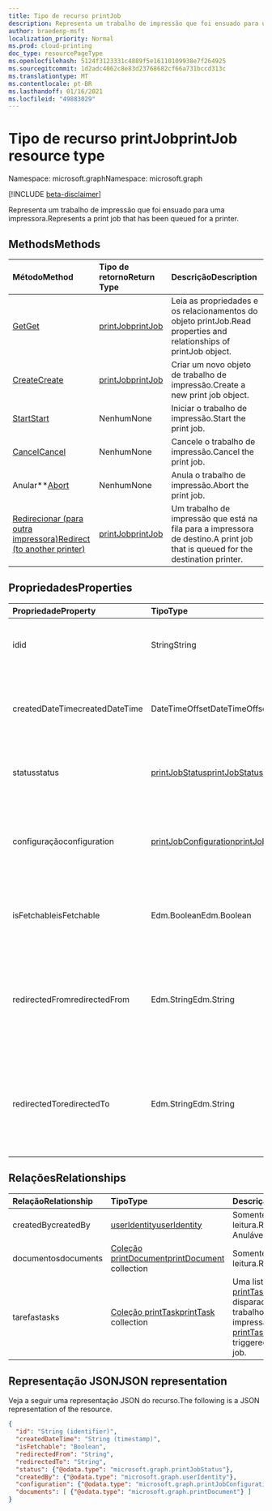 ```yaml
---
title: Tipo de recurso printJob
description: Representa um trabalho de impressão que foi ensuado para uma impressora.
author: braedenp-msft
localization_priority: Normal
ms.prod: cloud-printing
doc_type: resourcePageType
ms.openlocfilehash: 5124f3123331c4889f5e16110109938e7f264925
ms.sourcegitcommit: 1d2adc4062c8e83d23768682cf66a731bccd313c
ms.translationtype: MT
ms.contentlocale: pt-BR
ms.lasthandoff: 01/16/2021
ms.locfileid: "49883029"
---
```

# <a name="printjob-resource-type"></a><span data-ttu-id="3553a-103">Tipo de recurso printJob</span><span class="sxs-lookup"><span data-stu-id="3553a-103">printJob resource type</span></span>

<span data-ttu-id="3553a-104">Namespace: microsoft.graph</span><span class="sxs-lookup"><span data-stu-id="3553a-104">Namespace: microsoft.graph</span></span>

[!INCLUDE [beta-disclaimer](../../includes/beta-disclaimer.md)]

<span data-ttu-id="3553a-105">Representa um trabalho de impressão que foi ensuado para uma impressora.</span><span class="sxs-lookup"><span data-stu-id="3553a-105">Represents a print job that has been queued for a printer.</span></span>

## <a name="methods"></a><span data-ttu-id="3553a-106">Methods</span><span class="sxs-lookup"><span data-stu-id="3553a-106">Methods</span></span>

| <span data-ttu-id="3553a-107">Método</span><span class="sxs-lookup"><span data-stu-id="3553a-107">Method</span></span>       | <span data-ttu-id="3553a-108">Tipo de retorno</span><span class="sxs-lookup"><span data-stu-id="3553a-108">Return Type</span></span> | <span data-ttu-id="3553a-109">Descrição</span><span class="sxs-lookup"><span data-stu-id="3553a-109">Description</span></span> |
|:-------------|:------------|:------------|
| [<span data-ttu-id="3553a-110">Get</span><span class="sxs-lookup"><span data-stu-id="3553a-110">Get</span></span>](../api/printjob-get.md) | [<span data-ttu-id="3553a-111">printJob</span><span class="sxs-lookup"><span data-stu-id="3553a-111">printJob</span></span>](printjob.md) | <span data-ttu-id="3553a-112">Leia as propriedades e os relacionamentos do objeto printJob.</span><span class="sxs-lookup"><span data-stu-id="3553a-112">Read properties and relationships of printJob object.</span></span> |
| [<span data-ttu-id="3553a-113">Create</span><span class="sxs-lookup"><span data-stu-id="3553a-113">Create</span></span>](../api/printer-post-jobs.md) | [<span data-ttu-id="3553a-114">printJob</span><span class="sxs-lookup"><span data-stu-id="3553a-114">printJob</span></span>](printjob.md) | <span data-ttu-id="3553a-115">Criar um novo objeto de trabalho de impressão.</span><span class="sxs-lookup"><span data-stu-id="3553a-115">Create a new print job object.</span></span> |
| [<span data-ttu-id="3553a-116">Start</span><span class="sxs-lookup"><span data-stu-id="3553a-116">Start</span></span>](../api/printjob-start.md)|<span data-ttu-id="3553a-117">Nenhum</span><span class="sxs-lookup"><span data-stu-id="3553a-117">None</span></span>|<span data-ttu-id="3553a-118">Iniciar o trabalho de impressão.</span><span class="sxs-lookup"><span data-stu-id="3553a-118">Start the print job.</span></span>|
| [<span data-ttu-id="3553a-119">Cancel</span><span class="sxs-lookup"><span data-stu-id="3553a-119">Cancel</span></span>](../api/printjob-cancel.md)|<span data-ttu-id="3553a-120">Nenhum</span><span class="sxs-lookup"><span data-stu-id="3553a-120">None</span></span>|<span data-ttu-id="3553a-121">Cancele o trabalho de impressão.</span><span class="sxs-lookup"><span data-stu-id="3553a-121">Cancel the print job.</span></span>|
| <span data-ttu-id="3553a-122">Anular\*\*</span><span class="sxs-lookup"><span data-stu-id="3553a-122">[Abort](../api/printjob-abort.md)</span></span>|<span data-ttu-id="3553a-123">Nenhum</span><span class="sxs-lookup"><span data-stu-id="3553a-123">None</span></span>|<span data-ttu-id="3553a-124">Anula o trabalho de impressão.</span><span class="sxs-lookup"><span data-stu-id="3553a-124">Abort the print job.</span></span>|
| [<span data-ttu-id="3553a-125">Redirecionar (para outra impressora)</span><span class="sxs-lookup"><span data-stu-id="3553a-125">Redirect (to another printer)</span></span>](../api/printjob-redirect.md) | [<span data-ttu-id="3553a-126">printJob</span><span class="sxs-lookup"><span data-stu-id="3553a-126">printJob</span></span>](printjob.md) | <span data-ttu-id="3553a-127">Um trabalho de impressão que está na fila para a impressora de destino.</span><span class="sxs-lookup"><span data-stu-id="3553a-127">A print job that is queued for the destination printer.</span></span> |

## <a name="properties"></a><span data-ttu-id="3553a-128">Propriedades</span><span class="sxs-lookup"><span data-stu-id="3553a-128">Properties</span></span>
| <span data-ttu-id="3553a-129">Propriedade</span><span class="sxs-lookup"><span data-stu-id="3553a-129">Property</span></span>     | <span data-ttu-id="3553a-130">Tipo</span><span class="sxs-lookup"><span data-stu-id="3553a-130">Type</span></span>        | <span data-ttu-id="3553a-131">Descrição</span><span class="sxs-lookup"><span data-stu-id="3553a-131">Description</span></span> |
|:-------------|:------------|:------------|
|<span data-ttu-id="3553a-132">id</span><span class="sxs-lookup"><span data-stu-id="3553a-132">id</span></span>|<span data-ttu-id="3553a-133">String</span><span class="sxs-lookup"><span data-stu-id="3553a-133">String</span></span>|<span data-ttu-id="3553a-134">O GUID da impressora.</span><span class="sxs-lookup"><span data-stu-id="3553a-134">The printer's GUID.</span></span> <span data-ttu-id="3553a-135">Somente leitura.</span><span class="sxs-lookup"><span data-stu-id="3553a-135">Read-only.</span></span>|
|<span data-ttu-id="3553a-136">createdDateTime</span><span class="sxs-lookup"><span data-stu-id="3553a-136">createdDateTime</span></span>|<span data-ttu-id="3553a-137">DateTimeOffset</span><span class="sxs-lookup"><span data-stu-id="3553a-137">DateTimeOffset</span></span>|<span data-ttu-id="3553a-138">DateTimeOffset quando o trabalho foi criado.</span><span class="sxs-lookup"><span data-stu-id="3553a-138">The DateTimeOffset when the job was created.</span></span> <span data-ttu-id="3553a-139">Somente leitura.</span><span class="sxs-lookup"><span data-stu-id="3553a-139">Read-only.</span></span>|
|<span data-ttu-id="3553a-140">status</span><span class="sxs-lookup"><span data-stu-id="3553a-140">status</span></span>|[<span data-ttu-id="3553a-141">printJobStatus</span><span class="sxs-lookup"><span data-stu-id="3553a-141">printJobStatus</span></span>](printjobstatus.md)|<span data-ttu-id="3553a-142">O status do trabalho de impressão.</span><span class="sxs-lookup"><span data-stu-id="3553a-142">The status of the print job.</span></span> <span data-ttu-id="3553a-143">Somente leitura.</span><span class="sxs-lookup"><span data-stu-id="3553a-143">Read-only.</span></span>|
|<span data-ttu-id="3553a-144">configuração</span><span class="sxs-lookup"><span data-stu-id="3553a-144">configuration</span></span>|[<span data-ttu-id="3553a-145">printJobConfiguration</span><span class="sxs-lookup"><span data-stu-id="3553a-145">printJobConfiguration</span></span>](printJobConfiguration.md)|<span data-ttu-id="3553a-146">Um grupo de configurações que uma impressora deve usar para imprimir um trabalho.</span><span class="sxs-lookup"><span data-stu-id="3553a-146">A group of settings that a printer should use to print a job.</span></span>|
|<span data-ttu-id="3553a-147">isFetchable</span><span class="sxs-lookup"><span data-stu-id="3553a-147">isFetchable</span></span>|<span data-ttu-id="3553a-148">Edm.Boolean</span><span class="sxs-lookup"><span data-stu-id="3553a-148">Edm.Boolean</span></span>|<span data-ttu-id="3553a-149">Se verdadeiro, o documento pode ser buscado pela impressora.</span><span class="sxs-lookup"><span data-stu-id="3553a-149">If true, document can be fetched by printer.</span></span>|
|<span data-ttu-id="3553a-150">redirectedFrom</span><span class="sxs-lookup"><span data-stu-id="3553a-150">redirectedFrom</span></span>|<span data-ttu-id="3553a-151">Edm.String</span><span class="sxs-lookup"><span data-stu-id="3553a-151">Edm.String</span></span>|<span data-ttu-id="3553a-152">Contém a URL do trabalho de origem, se o trabalho tiver sido redirecionado de outra impressora.</span><span class="sxs-lookup"><span data-stu-id="3553a-152">Contains the source job URL, if the job has been redirected from another printer.</span></span>|
|<span data-ttu-id="3553a-153">redirectedTo</span><span class="sxs-lookup"><span data-stu-id="3553a-153">redirectedTo</span></span>|<span data-ttu-id="3553a-154">Edm.String</span><span class="sxs-lookup"><span data-stu-id="3553a-154">Edm.String</span></span>|<span data-ttu-id="3553a-155">Contém a URL do trabalho de destino, se o trabalho tiver sido redirecionado para outra impressora.</span><span class="sxs-lookup"><span data-stu-id="3553a-155">Contains the destination job URL, if the job has been redirected to another printer.</span></span>|

## <a name="relationships"></a><span data-ttu-id="3553a-156">Relações</span><span class="sxs-lookup"><span data-stu-id="3553a-156">Relationships</span></span>
| <span data-ttu-id="3553a-157">Relação</span><span class="sxs-lookup"><span data-stu-id="3553a-157">Relationship</span></span> | <span data-ttu-id="3553a-158">Tipo</span><span class="sxs-lookup"><span data-stu-id="3553a-158">Type</span></span>        | <span data-ttu-id="3553a-159">Descrição</span><span class="sxs-lookup"><span data-stu-id="3553a-159">Description</span></span> |
|:-------------|:------------|:------------|
|<span data-ttu-id="3553a-160">createdBy</span><span class="sxs-lookup"><span data-stu-id="3553a-160">createdBy</span></span>|[<span data-ttu-id="3553a-161">userIdentity</span><span class="sxs-lookup"><span data-stu-id="3553a-161">userIdentity</span></span>](useridentity.md)| <span data-ttu-id="3553a-162">Somente leitura.</span><span class="sxs-lookup"><span data-stu-id="3553a-162">Read-only.</span></span> <span data-ttu-id="3553a-163">Anulável.</span><span class="sxs-lookup"><span data-stu-id="3553a-163">Nullable.</span></span>|
|<span data-ttu-id="3553a-164">documentos</span><span class="sxs-lookup"><span data-stu-id="3553a-164">documents</span></span>|<span data-ttu-id="3553a-165">[Coleção printDocument](printdocument.md)</span><span class="sxs-lookup"><span data-stu-id="3553a-165">[printDocument](printdocument.md) collection</span></span>| <span data-ttu-id="3553a-166">Somente leitura.</span><span class="sxs-lookup"><span data-stu-id="3553a-166">Read-only.</span></span>|
|<span data-ttu-id="3553a-167">tarefas</span><span class="sxs-lookup"><span data-stu-id="3553a-167">tasks</span></span>|<span data-ttu-id="3553a-168">[Coleção printTask](printtask.md)</span><span class="sxs-lookup"><span data-stu-id="3553a-168">[printTask](printtask.md) collection</span></span>|<span data-ttu-id="3553a-169">Uma lista de [printTasks](printtask.md) que foram disparadas por esse trabalho de impressão.</span><span class="sxs-lookup"><span data-stu-id="3553a-169">A list of [printTasks](printtask.md) that were triggered by this print job.</span></span>|

## <a name="json-representation"></a><span data-ttu-id="3553a-170">Representação JSON</span><span class="sxs-lookup"><span data-stu-id="3553a-170">JSON representation</span></span>

<span data-ttu-id="3553a-171">Veja a seguir uma representação JSON do recurso.</span><span class="sxs-lookup"><span data-stu-id="3553a-171">The following is a JSON representation of the resource.</span></span>

<!-- {
  "blockType": "resource",
  "optionalProperties": [

  ],
  "@odata.type": "microsoft.graph.printJob",
  "keyProperty": "id",
  "baseType":"microsoft.graph.entity"
}-->

```json
{
  "id": "String (identifier)",
  "createdDateTime": "String (timestamp)",
  "isFetchable": "Boolean",
  "redirectedFrom": "String",
  "redirectedTo": "String",
  "status": {"@odata.type": "microsoft.graph.printJobStatus"},
  "createdBy": {"@odata.type": "microsoft.graph.userIdentity"},
  "configuration": {"@odata.type": "microsoft.graph.printJobConfiguration"},
  "documents": [ {"@odata.type": "microsoft.graph.printDocument"} ]
}
```

<!-- uuid: 8fcb5dbc-d5aa-4681-8e31-b001d5168d79
2015-10-25 14:57:30 UTC -->
<!-- {
  "type": "#page.annotation",
  "description": "printJob resource",
  "keywords": "",
  "section": "documentation",
  "tocPath": ""
}-->

